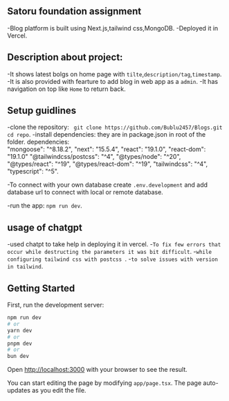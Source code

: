 
## Satoru foundation assignment
-Blog platform is built using Next.js,tailwind css,MongoDB.
-Deployed it in Vercel.


## Description about project:
-It  shows latest bolgs on home page with `tilte`,`description/tag`,`timestamp`.
-It is  also provided with fearture to add blog in web app as a `admin`.
-It has navigation on top like `Home` to return back.


## Setup guidlines
-clone the repository: ` git clone https://github.com/Bublu2457/Blogs.git cd repo`.
-install dependencies: they are in package.json in root of the folder.
  dependencies:  
     "mongoose": "^8.18.2",
     "next": "15.5.4",
     "react": "19.1.0",
     "react-dom": "19.1.0"
     "@tailwindcss/postcss": "^4",
     "@types/node": "^20",
     "@types/react": "^19",
     "@types/react-dom": "^19",
     "tailwindcss": "^4",
     "typescript": "^5".

-To connect with your own database create `.env.development` and add database url to connect with local or remote database.

-run the app: `npm run dev`.

## usage of chatgpt
 -used chatpt to take help in deploying it in vercel. 
 -`To fix few errors that occur while destructing the parameters it was bit difficult`.
 -`while configuring tailwind css with postcss `.
 -`to solve issues with version in tailwind`.
 








## Getting Started

First, run the development server:

```bash
npm run dev
# or
yarn dev
# or
pnpm dev
# or
bun dev
```

Open [http://localhost:3000](http://localhost:3000) with your browser to see the result.

You can start editing the page by modifying `app/page.tsx`. The page auto-updates as you edit the file.

